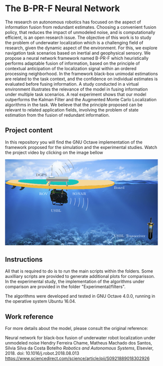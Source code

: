# The B-PR-F Neural Network

The research on autonomous robotics has focused on the aspect of information fusion from redundant estimates. Choosing a convenient fusion policy, that reduces the impact of unmodeled noise, and is computationally efficient, is an open research issue. The objective of this work is to study the problem of underwater localization which is a challenging field of research, given the dynamic aspect of the environment. For this, we explore navigation task scenarios based on inertial and geophysical sensory. We propose a neural network framework named B-PR-F which heuristically performs adaptable fusion of information, based on the principle of contextual anticipation of the localization signal within an ordered processing neighborhood. In the framework black-box unimodal estimations are related to the task context, and the confidence on individual estimates is evaluated before fusing information. A study conducted in a virtual environment illustrates the relevance of the model in fusing information under multiple task scenarios. A real experiment shows that our model outperforms the Kalman Filter and the Augmented Monte Carlo Localization algorithms in the task. We believe that the principle proposed can be relevant to related application fields, involving the problem of state estimation from the fusion of redundant information.

## Project content

In this repository you will find the GNU Octave implementation of the framework proposed for the simulation and the experimental studies. Watch the project video by clicking on the image bellow


[![Watch the video about the work proposal](Images/setup.png)](https://www.youtube.com/watch?v=aOPSj8vMPnM&t=5s)

## Instructions

All that is required to do is to run the main scripts within the folders. Some auxilliary scripts are provided to generate additional plots for comparisson. In the experimental study, the implementation of the algorithms under comparison are provided in the folder "Experimental/filters".

The algorithms were developed and tested in GNU Octave 4.0.0, running in the operative system Ubuntu 16.04. 

## Work reference

For more details about the model, please consult the original reference:

Neural network for black-box fusion of underwater robot localization under unmodeled noise
Hendry Ferreira Chame, Matheus Machado dos Santos, Sílvia Silva da Costa Botelho
*Robotics and Autonomous Systems*, Elsevier, 2018. doi: 10.1016/j.robot.2018.08.013
https://www.sciencedirect.com/science/article/pii/S0921889018302926

